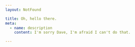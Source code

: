 ```yaml
---
layout: NotFound

title: Oh, hello there.
meta:
  - name: description
    content: I'm sorry Dave, I'm afraid I can't do that.

---
```

